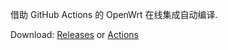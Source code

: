 借助 GitHub Actions 的 OpenWrt 在线集成自动编译.

Download: [Releases](https://github.com/xiaobashen/xiaobashenNB/releases) or [Actions](https://github.com/xiaobashen/xiaobashenNB/actions)
